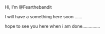   Hi, I’m @Fearthebandit
 
  I will have a something here soon ......

  hope to see you here when i am done..............
 
<!---
Hello I'm Fearthebandit . 
You can click the Preview link to take a look at your changes.
--->
